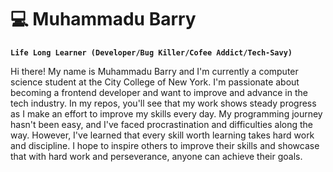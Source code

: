 # 💻 Muhammadu Barry

**`Life Long Learner (Developer/Bug Killer/Cofee Addict/Tech-Savy)`**

Hi there! My name is Muhammadu Barry and I'm currently a computer science student at the City College of New York. I'm passionate about becoming a frontend developer and want to improve and advance in the tech industry. In my repos, you'll see that my work shows steady progress as I make an effort to improve my skills every day. My programming journey hasn't been easy, and I've faced procrastination and difficulties along the way. However, I've learned that every skill worth learning takes hard work and discipline. I hope to inspire others to improve their skills and showcase that with hard work and perseverance, anyone can achieve their goals.
